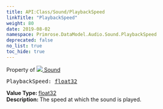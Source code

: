 ```yaml
---
title: API:Class/Sound/PlaybackSpeed
linkTitle: "PlaybackSpeed"
weight: 80
date: 2019-08-02
namespace: Primrose.DataModel.Audio.Sound.PlaybackSpeed
deprecated: false
no_list: true
toc_hide: true
---
```

Property of <a href="/docs/api-reference/Class/Sound"><img src="/icons/silk/sound.png"/>&nbsp;Sound</a>
<pre class="method-declaration">
PlaybackSpeed: <a class="type" href="/docs/api-reference/System/Primitives#single">float32</a></pre>
<b>Value Type: </b>
<a class="type" href="/docs/api-reference/System/Primitives#single">float32</a>
<br/>
<b>Description: </b>
The speed at which the sound is played.

